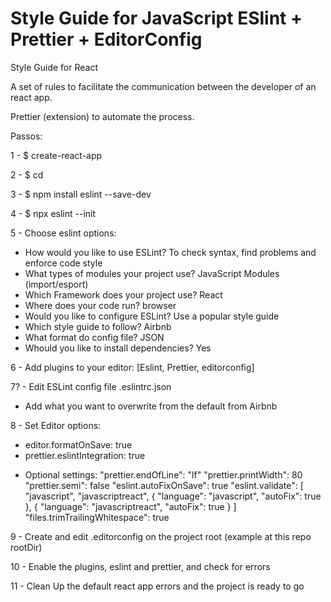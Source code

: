 # Style Guide for JavaScript ESlint + Prettier + EditorConfig

 Style Guide for React

 A set of rules to facilitate the communication between the developer of an react
app.

Prettier (extension) to automate the process.

Passos:

1 - $ create-react-app <project-name>

2 - $ cd <project-name>

3 - $ npm install eslint --save-dev

4 - $ npx eslint --init

5 - Choose eslint options:
  - How would you like to use ESLint? To check syntax, find problems and enforce
  code style
  - What types of modules your project use? JavaScript Modules (import/esport)
  - Which Framework does your project use? React
  - Where does your code run? browser
  - Would you like to configure ESLint? Use a popular style guide
  - Which style guide to follow? Airbnb
  - What format do config file? JSON
  - Whould you like to install dependencies? Yes

6 - Add plugins to your editor: [Eslint, Prettier, editorconfig]

7? - Edit ESLint config file .eslintrc.json
  - Add what you want to overwrite from the default from Airbnb

8 - Set Editor options:
  - editor.formatOnSave: true
  - prettier.eslintIntegration: true
  
  * Optional settings:
  "prettier.endOfLine": "lf"
  "prettier.printWidth": 80
  "prettier.semi": false
  "eslint.autoFixOnSave": true
  "eslint.validate": [
    "javascript",
    "javascriptreact",
    { "language": "javascript", "autoFix": true },
    { "language": "javascriptreact", "autoFix": true }
  ]
  "files.trimTrailingWhitespace": true

9 - Create and edit .editorconfig on the project root (example at this repo rootDir)

10 - Enable the plugins, eslint and prettier, and check for errors

11 - Clean Up the default react app errors and the project is ready to go
